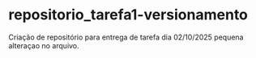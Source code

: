 # repositorio_tarefa1-versionamento
Criação de repositório para entrega de tarefa 
dia 02/10/2025
pequena alteraçao no arquivo.